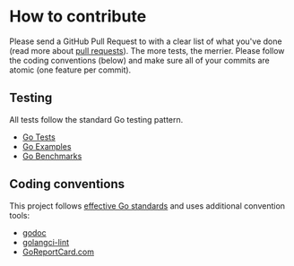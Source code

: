# How to contribute

Please send a GitHub Pull Request to with a clear list of what you've done (read more about [pull requests](http://help.github.com/pull-requests/)).
The more tests, the merrier. Please follow the coding conventions (below) and make sure all of your commits are atomic (one feature per commit).

## Testing

All tests follow the standard Go testing pattern.
- [Go Tests](https://golang.org/pkg/testing/)
- [Go Examples](https://golang.org/pkg/testing/#hdr-Examples)
- [Go Benchmarks](https://golang.org/pkg/testing/#hdr-Benchmarks)

## Coding conventions

This project follows [effective Go standards](https://golang.org/doc/effective_go.html) and uses additional convention tools:
- [godoc](https://godoc.org/golang.org/x/tools/cmd/godoc)
- [golangci-lint](https://golangci-lint.run/)
- [GoReportCard.com](https://goreportcard.com/)
